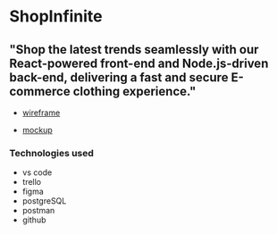 # ShopInfinite
## "Shop the latest trends seamlessly with our React-powered front-end and Node.js-driven back-end, delivering a fast and secure E-commerce clothing experience."

- [wireframe](https://www.figma.com/file/vbYwbzF9pn9YmvuXwQyaOS/ShopInfinite?type=design&node-id=0-1&mode=design&t=YsocAo2OTECiWAeA-0)

- [mockup](https://www.figma.com/file/vbYwbzF9pn9YmvuXwQyaOS/ShopInfinite?type=design&node-id=10-2&mode=design&t=YsocAo2OTECiWAeA-0)

### Technologies used    
- vs code 
- trello
- figma
- postgreSQL
- postman
- github

